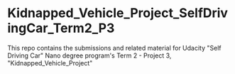 # Kidnapped_Vehicle_Project_SelfDrivingCar_Term2_P3
This repo contains the submissions and related material for Udacity "Self Driving Car" Nano degree program's Term 2 - Project 3, "Kidnapped_Vehicle_Project"
